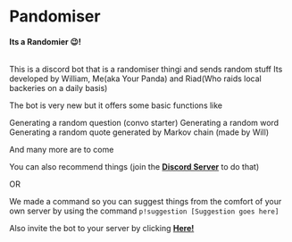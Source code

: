 # Pandomiser

#### Its a Randomier 😉!

![<iframe src="https://discordapp.com/widget?id=727206852923883548&theme=dark" width="350" height="500" allowtransparency="true" frameborder="0" sandbox="allow-popups allow-popups-to-escape-sandbox allow-same-origin allow-scripts"></iframe>](https://discordapp.com/api/guilds/727206852923883548/embed.png)

This is a discord bot that is a randomiser thingi and sends random stuff
Its developed by William, Me(aka Your Panda) and Riad(Who raids local backeries on a daily basis)

The bot is very new but it offers some basic functions like

Generating a random question (convo starter)
Generating a random word
Generating a random quote generated by Markov chain (made by Will)

And many more are to come

You can also recommend things (join the [**Discord Server**](https://discord.gg/Gh47KDp) to do that)

OR

We made a command so you can suggest things from the comfort of your own server by using the command `p!suggestion [Suggestion goes here]`

Also invite the bot to your server by clicking [**Here!**](https://discord.com/api/oauth2/authorize?client_id=727208128071991307&permissions=387136&scope=bot)
